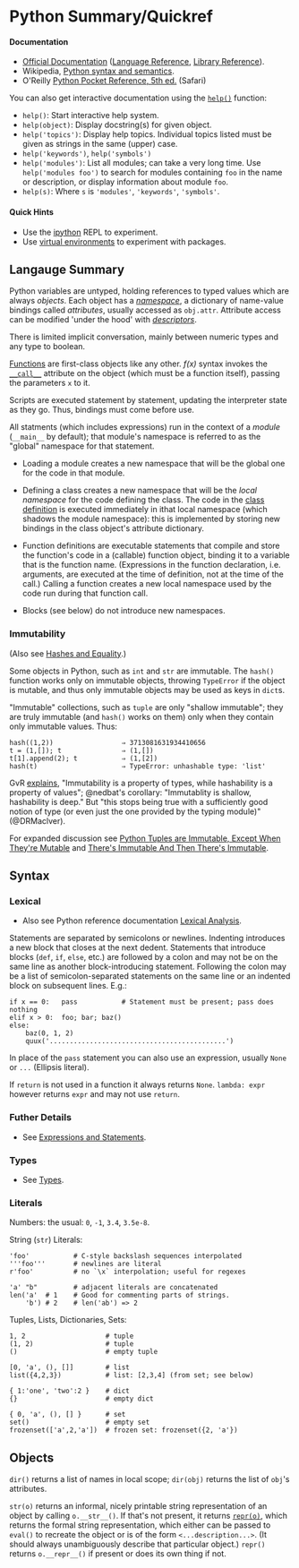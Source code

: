 Python Summary/Quickref
=======================

#### Documentation

* [Official Documentation] ([Language Reference], [Library Reference]).
* Wikipedia, [Python syntax and semantics][wp].
* O'Reilly [Python Pocket Reference, 5th ed.][ppr] (Safari)

You can also get interactive documentation using the [`help()`]
function:
- `help()`: Start interactive help system.
- `help(object)`: Display docstring(s) for given object.
- `help('topics')`: Display help topics. Individual topics listed must
  be given as strings in the same (upper) case.
- `help('keywords')`, `help('symbols')`
- `help('modules')`: List all modules; can take a very long time.
  Use `help('modules foo')` to search for modules containing `foo` in
  the name or description, or display information about module `foo`.
- `help(s)`: Where `s` is `'modules'`, `'keywords'`, `'symbols'`.

#### Quick Hints

* Use the [ipython](ipython.md) REPL to experiment.
* Use [virtual environments](test/virtualenv.md) to experiment with packages.


Langauge Summary
----------------

Python variables are untyped, holding references to typed values which
are always _objects_. Each object has a _[namespace](name-binding.md)_,
a dictionary of name-value bindings called _attributes_, usually
accessed as `obj.attr`. Attribute access can be modified 'under the
hood' with _[descriptors](functions.md#Descriptors)_.

There is limited implicit conversation, mainly between numeric types
and any type to boolean.

[Functions](functions.md) are first-class objects like any other.
_f(x)_ syntax invokes the [`__call__`] attribute on the object (which
must be a function itself), passing the parameters `x` to it.

Scripts are executed statement by statement, updating the interpreter
state as they go. Thus, bindings must come before use.

All statments (which includes expressions) run in the context of a
_module_ (`__main__` by default); that module's namespace is referred
to as the "global" namespace for that statement.

* Loading a module creates a new namespace that will be the global one
  for the code in that module.

* Defining a class creates a new namespace that will be the _local
  namespace_ for the code defining the class. The code in the [class
  definition](name-binding.md#classes) is executed immediately in
  ithat local namespace (which shadows the module namespace): this is
  implemented by storing new bindings in the class object's attribute
  dictionary.

* Function definitions are executable statements that compile and
  store the function's code in a (callable) function object, binding
  it to a variable that is the function name. (Expressions in the
  function declaration, i.e. arguments, are executed at the time of
  definition, not at the time of the call.) Calling a function creates
  a new local namespace used by the code run during that function
  call.

* Blocks (see below) do not introduce new namespaces.

### Immutability

(Also see [Hashes and Equality][hashandeq].)

Some objects in Python, such as `int` and `str` are immutable. The
`hash()` function works only on immutable objects, throwing
`TypeError` if the object is mutable, and thus only immutable objects
may be used as keys in `dict`s.

"Immutable" collections, such as `tuple` are only "shallow immutable";
they are truly immutable (and `hash()` works on them) only when they
contain only immutable values. Thus:

    hash((1,2))                 ⇒ 3713081631934410656
    t = (1,[]); t               ⇒ (1,[])
    t[1].append(2); t           ⇒ (1,[2])
    hash(t)                     ⇒ TypeError: unhashable type: 'list'

GvR [explains][GvRimmut], "Immutability is a property of types, while
hashability is a property of values"; @nedbat's corollary:
"Immutablity is shallow, hashability is deep." But "this stops being
true with a sufficiently good notion of type (or even just the one
provided by the typing module)" (@DRMaclver).

For expanded discussion see [Python Tuples are Immutable, Except When
They're Mutable][inventwith] and [There's Immutable And Then There's
Immutable][jenkins].


Syntax
------

### Lexical

* Also see Python reference documentation [Lexical Analysis][lexical].

Statements are separated by semicolons or newlines. Indenting
introduces a new block that closes at the next dedent. Statements that
introduce blocks (`def`, `if`, `else`, etc.) are followed by a colon
and may not be on the same line as another block-introducing
statement. Following the colon may be a list of semicolon-separated
statements on the same line or an indented block on subsequent lines.
E.g.:

    if x == 0:   pass           # Statement must be present; pass does nothing
    elif x > 0:  foo; bar; baz()
    else:
        baz(0, 1, 2)
        quux('............................................')

In place of the `pass` statement you can also use an expression,
usually `None` or `...` (Ellipsis literal).

If `return` is not used in a function it always returns `None`.
`lambda: expr` however returns `expr` and may not use `return`.

### Futher Details

* See [Expressions and Statements](expressions.md).

### Types

* See [Types](types.md).

### Literals

Numbers: the usual: `0`, `-1`, `3.4`, `3.5e-8`.

String (`str`) Literals:

    'foo'           # C-style backslash sequences interpolated
    '''foo'''       # newlines are literal
    r'foo'          # no `\x` interpolation; useful for regexes

    'a' "b"         # adjacent literals are concatenated
    len('a'  # 1    # Good for commenting parts of strings.
        'b') # 2    # len('ab') => 2

Tuples, Lists, Dictionaries, Sets:

    1, 2                    # tuple
    (1, 2)                  # tuple
    ()                      # empty tuple

    [0, 'a', (), []]        # list
    list({4,2,3})           # list: [2,3,4] (from set; see below)

    { 1:'one', 'two':2 }    # dict
    {}                      # empty dict

    { 0, 'a', (), [] }      # set
    set()                   # empty set
    frozenset(['a',2,'a'])  # frozen set: frozenset({2, 'a'})


Objects
-------

`dir()` returns a list of names in local scope; `dir(obj)` returns the
list of `obj`'s attributes.

`str(o)` returns an informal, nicely printable string representation
of an object by calling `o.__str__()`. If that's not present, it
returns [`repr(o)`], which returns the formal string representation,
which either can be passed to `eval()` to recreate the object or is of
the form `<...description...>`. (It should always unambiguously
describe that particular object.) `repr()` returns `o.__repr__()` if
present or does its own thing if not.



[CPython]: https://en.wikipedia.org/wiki/CPython
[GvRimmut]: https://twitter.com/nedbat/status/960849071157268480
[`__call__`]: https://docs.python.org/3/reference/datamodel.html#object.__call__
[`help()`]: https://docs.python.org/3/library/functions.html#help
[`repr(o)`]: https://docs.python.org/3/reference/datamodel.html#object.__repr__
[hashandeq]: https://hynek.me/articles/hashes-and-equality/
[inventwith]: https://inventwithpython.com/blog/2018/02/05/python-tuples-are-immutable-except-when-theyre-mutable/
[jenkins]: http://blog.jenkster.com/2017/01/theres-immutable-and-then-theres-immutable.html
[lambda]: https://docs.python.org/3/reference/expressions.html#lambda
[language reference]: https://docs.python.org/3/reference/
[legacy]: https://wiki.python.org/moin/Python2orPython3
[lexical]: https://docs.python.org/3/reference/lexical_analysis.html
[library reference]: https://docs.python.org/3/library/index.html
[official documentation]: <https://docs.python.org/3/>
[ppr]: https://www.safaribooksonline.com/library/view/python-pocket-reference/9781449357009/ch01.html
[wp]: https://en.wikipedia.org/wiki/Python_syntax_and_semantics
